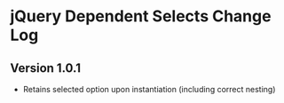# jQuery Dependent Selects Change Log

## Version 1.0.1

- Retains selected option upon instantiation (including correct nesting)
